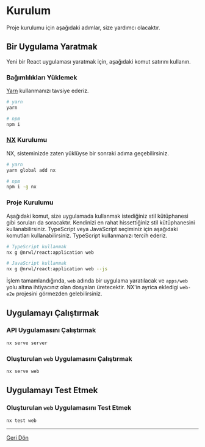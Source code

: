 # Kurulum

Proje kurulumu için aşağıdaki adımlar, size yardımcı olacaktır.

## Bir Uygulama Yaratmak

Yeni bir React uygulaması yaratmak için, aşağıdaki komut satırını kullanın.

### Bağımlılıkları Yüklemek

[Yarn](https://yarnpkg.com/getting-started/install) kullanmanızı tavsiye ederiz.

```sh
# yarn
yarn

# npm
npm i
```

### [NX](https://nx.dev/l/r/getting-started/nx-setup) Kurulumu

NX, sisteminizde zaten yüklüyse bir sonraki adıma geçebilirsiniz.

```sh
# yarn
yarn global add nx

# npm
npm i -g nx
```

### Proje Kurulumu

Aşağıdaki komut, size uygulamada kullanmak istediğiniz stil kütüphanesi gibi soruları da soracaktır. Kendinizi en rahat hissettiğiniz stil kütüphanesini kullanabilirsiniz. TypeScript veya JavaScript seçiminiz için aşağıdaki komutları kullanabilirsiniz. TypeScript kullanmanızı tercih ederiz.

```sh
# TypeScript kullanmak
nx g @nrwl/react:application web

# JavaScript kullanmak
nx g @nrwl/react:application web --js
```

İşlem tamamlandığında, `web` adında bir uygulama yaratılacak ve `apps/web` yolu altına ihtiyacınız olan dosyaları üretecektir. NX'in ayrica ekledigi `web-e2e` projesini görmezden gelebilirsiniz.

## Uygulamayı Çalıştırmak

### API Uygulamasını Çalıştırmak

```sh
nx serve server
```

### Oluşturulan `web` Uygulamasını Çalıştırmak

```sh
nx serve web
```

## Uygulamayı Test Etmek

### Oluşturulan `web` Uygulamasını Test Etmek

```sh
nx test web
```

---

[Geri Dön](https://github.com/MagiClick/fe-challenge#readme)

